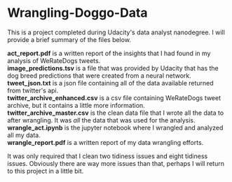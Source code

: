 # Wrangling-Doggo-Data
This is a project completed during Udacity's data analyst nanodegree. I will provide a brief summary of the files below.

__act_report.pdf__ is a written report of the insights that I had found in my analysis of WeRateDogs tweets.  
__image_predictions.tsv__ is a file that was provided by Udacity that has the dog breed predictions that were created from a neural network.  
__tweet_json.txt__ is a json file containing all of the data available returned from twitter's api.   
__twitter_archive_enhanced.csv__ is a csv file containing WeRateDogs tweet archive, but it contains a little more information.  
__twitter_archive_master.csv__ is the clean data file that I wrote all the data to after wrangling. It was  _all_ the data that was used for the analysis.  
__wrangle_act.ipynb__ is the jupyter notebook where I wrangled and analyzed all my data.   
__wrangle_report.pdf__ is a written report of my data wrangling efforts.  

It was only required that I clean two tidiness issues and eight tidiness issues. Obviously there are way more issues than that, perhaps I will return to this project in a little bit. 
